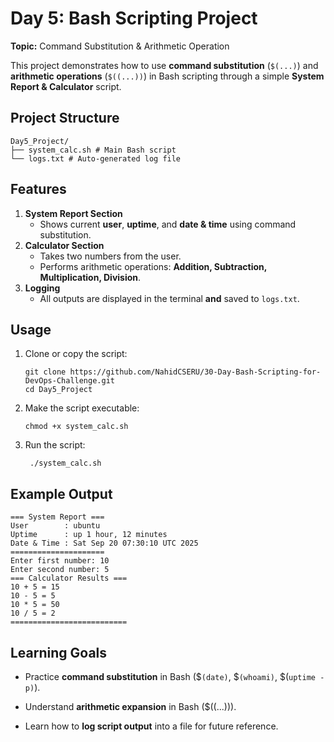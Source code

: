 # Day 5: Bash Scripting Project 
**Topic:** Command Substitution & Arithmetic Operation 

This project demonstrates how to use **command substitution** (`$(...)`) and **arithmetic operations** (`$((...))`) in Bash scripting through a simple **System Report & Calculator** script.  


## Project Structure
```
Day5_Project/
├── system_calc.sh # Main Bash script
└── logs.txt # Auto-generated log file
```

## Features
1. **System Report Section**  
   - Shows current **user**, **uptime**, and **date & time** using command substitution.  
2. **Calculator Section**  
   - Takes two numbers from the user.  
   - Performs arithmetic operations: **Addition, Subtraction, Multiplication, Division**.  
3. **Logging**  
   - All outputs are displayed in the terminal **and** saved to `logs.txt`.  

##  Usage
1. Clone or copy the script:
   ```
   git clone https://github.com/NahidCSERU/30-Day-Bash-Scripting-for-DevOps-Challenge.git
   cd Day5_Project
   ```
2. Make the script executable:
    ```
    chmod +x system_calc.sh
    ```
3. Run the script:
   ```
    ./system_calc.sh
   ```
## Example Output
```
=== System Report ===
User        : ubuntu
Uptime      : up 1 hour, 12 minutes
Date & Time : Sat Sep 20 07:30:10 UTC 2025
=====================
Enter first number: 10
Enter second number: 5
=== Calculator Results ===
10 + 5 = 15
10 - 5 = 5
10 * 5 = 50
10 / 5 = 2
==========================
```
## Learning Goals

- Practice **command substitution** in Bash ($`(date)`, $`(whoami)`, $(`uptime -p)`).

- Understand **arithmetic expansion** in Bash ($((...))).

- Learn how to **log script output** into a file for future reference.
